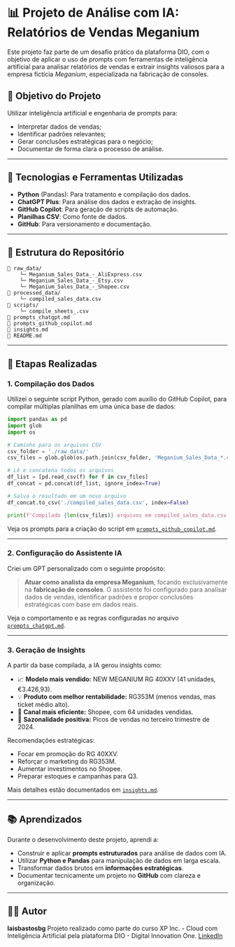 # 📊 Projeto de Análise com IA: Relatórios de Vendas Meganium

Este projeto faz parte de um desafio prático da plataforma DIO, com o objetivo de aplicar o uso de prompts com ferramentas de inteligência artificial para analisar relatórios de vendas e extrair insights valiosos para a empresa fictícia *Meganium*, especializada na fabricação de consoles.

## 🚀 Objetivo do Projeto

Utilizar inteligência artificial e engenharia de prompts para:

* Interpretar dados de vendas;
* Identificar padrões relevantes;
* Gerar conclusões estratégicas para o negócio;
* Documentar de forma clara o processo de análise.

---

## 🧠 Tecnologias e Ferramentas Utilizadas

* **Python** (Pandas): Para tratamento e compilação dos dados.
* **ChatGPT Plus**: Para análise dos dados e extração de insights.
* **GitHub Copilot**: Para geração de scripts de automação.
* **Planilhas CSV**: Como fonte de dados.
* **GitHub**: Para versionamento e documentação.

---

## 📂 Estrutura do Repositório

```
📁 raw_data/
    └─ Meganium_Sales_Data_-_AliExpress.csv
    └─ Meganium_Sales_Data_-_Etsy.csv
    └─ Meganium_Sales_Data_-_Shopee.csv
📁 processed_data/
    └─ compiled_sales_data.csv
📁 scripts/
    └─ compile_sheets_.csv
📄 prompts_chatgpt.md
📄 prompts_github_copilot.md
📄 insights.md
📄 README.md
```

---

## 📌 Etapas Realizadas

### 1. Compilação dos Dados

Utilizei o seguinte script Python, gerado com auxílio do GitHub Copilot, para compilar múltiplas planilhas em uma única base de dados:

```python
import pandas as pd
import glob
import os

# Caminho para os arquivos CSV
csv_folder = './raw_data/'
csv_files = glob.glob(os.path.join(csv_folder, 'Meganium_Sales_Data_*.csv'))

# Lê e concatena todos os arquivos
df_list = [pd.read_csv(f) for f in csv_files]
df_concat = pd.concat(df_list, ignore_index=True)

# Salva o resultado em um novo arquivo
df_concat.to_csv('./compiled_sales_data.csv', index=False)

print(f'Compilado {len(csv_files)} arquivos em compiled_sales_data.csv')
```

Veja os prompts para a criação do script em [`prompts_github_copilot.md`](prompts_github_copilot.md).

---

### 2. Configuração do Assistente IA

Criei um GPT personalizado com o seguinte propósito:

> **Atuar como analista da empresa Meganium**, focando exclusivamente na **fabricação de consoles**. O assistente foi configurado para analisar dados de vendas, identificar padrões e propor conclusões estratégicas com base em dados reais.

Veja o comportamento e as regras configuradas no arquivo [`prompts_chatgpt.md`](prompts_chatgpt.md).

---

### 3. Geração de Insights

A partir da base compilada, a IA gerou insights como:

* 📈 **Modelo mais vendido:** NEW MEGANIUM RG 40XXV (41 unidades, €3.426,93).
* 💡 **Produto com melhor rentabilidade:** RG353M (menos vendas, mas ticket médio alto).
* 🛒 **Canal mais eficiente:** Shopee, com 64 unidades vendidas.
* 📆 **Sazonalidade positiva:** Picos de vendas no terceiro trimestre de 2024.

Recomendações estratégicas:

* Focar em promoção do RG 40XXV.
* Reforçar o marketing do RG353M.
* Aumentar investimentos no Shopee.
* Preparar estoques e campanhas para Q3.

Mais detalhes estão documentados em [`insights.md`](insights.md).

---

## 📚 Aprendizados

Durante o desenvolvimento deste projeto, aprendi a:

* Construir e aplicar **prompts estruturados** para análise de dados com IA.
* Utilizar **Python e Pandas** para manipulação de dados em larga escala.
* Transformar dados brutos em **informações estratégicas**.
* Documentar tecnicamente um projeto no **GitHub** com clareza e organização.

---

## 🧑‍💻 Autor

**laisbastosbg**
Projeto realizado como parte do curso XP Inc. - Cloud com Inteligência Artificial pela plataforma DIO - Digital Innovation One.
[LinkedIn](https://www.linkedin.com/in/lais-godinho/)

